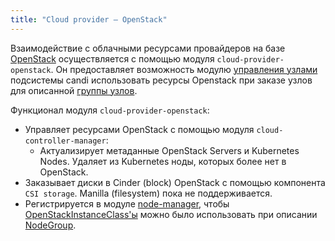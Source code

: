 ```yaml
---
title: "Сloud provider — OpenStack"
---
```


Взаимодействие с облачными ресурсами провайдеров на базе [OpenStack](https://www.openstack.org/) осуществляется с помощью модуля `cloud-provider-openstack`. Он предоставляет возможность модулю [управления узлами](../../modules/040-node-manager/) подсистемы candi использовать ресурсы Openstack при заказе узлов для описанной [группы узлов](../../modules/040-node-manager/cr.html#nodegroup).

Функционал модуля `cloud-provider-openstack`:
- Управляет ресурсами OpenStack с помощью модуля `cloud-controller-manager`:
    * Актуализирует метаданные OpenStack Servers и Kubernetes Nodes. Удаляет из Kubernetes ноды, которых более нет в OpenStack.
- Заказывает диски в Cinder (block) OpenStack с помощью компонента `CSI storage`. Manilla (filesystem) пока не поддерживается.
- Регистрируется в модуле [node-manager](../../modules/040-node-manager/), чтобы [OpenStackInstanceClass'ы](cr.html#openstackinstanceclass) можно было использовать при описании [NodeGroup](../../modules/040-node-manager/cr.html#nodegroup).

